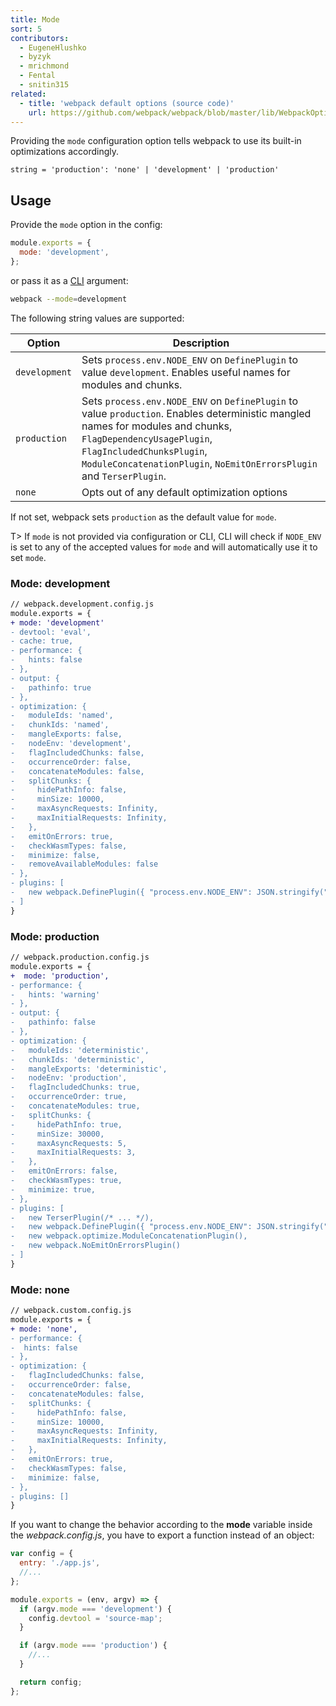 ```yaml
---
title: Mode
sort: 5
contributors:
  - EugeneHlushko
  - byzyk
  - mrichmond
  - Fental
  - snitin315
related:
  - title: 'webpack default options (source code)'
    url: https://github.com/webpack/webpack/blob/master/lib/WebpackOptionsDefaulter.js
---
```


Providing the `mode` configuration option tells webpack to use its built-in optimizations accordingly.

`string = 'production': 'none' | 'development' | 'production'`

## Usage

Provide the `mode` option in the config:

```javascript
module.exports = {
  mode: 'development',
};
```

or pass it as a [CLI](/api/cli/) argument:

```bash
webpack --mode=development
```

The following string values are supported:

| Option        | Description                                                                                                                                                                                                                                                       |
| ------------- | ----------------------------------------------------------------------------------------------------------------------------------------------------------------------------------------------------------------------------------------------------------------- |
| `development` | Sets `process.env.NODE_ENV` on `DefinePlugin` to value `development`. Enables useful names for modules and chunks.                                                                                                                                                |
| `production`  | Sets `process.env.NODE_ENV` on `DefinePlugin` to value `production`. Enables deterministic mangled names for modules and chunks, `FlagDependencyUsagePlugin`, `FlagIncludedChunksPlugin`, `ModuleConcatenationPlugin`, `NoEmitOnErrorsPlugin` and `TerserPlugin`. |
| `none`        | Opts out of any default optimization options                                                                                                                                                                                                                      |

If not set, webpack sets `production` as the default value for `mode`.

T> If `mode` is not provided via configuration or CLI, CLI will check if `NODE_ENV` is set to any of the accepted values for `mode` and will automatically use it to set `mode`.

### Mode: development

```diff
// webpack.development.config.js
module.exports = {
+ mode: 'development'
- devtool: 'eval',
- cache: true,
- performance: {
-   hints: false
- },
- output: {
-   pathinfo: true
- },
- optimization: {
-   moduleIds: 'named',
-   chunkIds: 'named',
-   mangleExports: false,
-   nodeEnv: 'development',
-   flagIncludedChunks: false,
-   occurrenceOrder: false,
-   concatenateModules: false,
-   splitChunks: {
-     hidePathInfo: false,
-     minSize: 10000,
-     maxAsyncRequests: Infinity,
-     maxInitialRequests: Infinity,
-   },
-   emitOnErrors: true,
-   checkWasmTypes: false,
-   minimize: false,
-   removeAvailableModules: false
- },
- plugins: [
-   new webpack.DefinePlugin({ "process.env.NODE_ENV": JSON.stringify("development") }),
- ]
}
```

### Mode: production

```diff
// webpack.production.config.js
module.exports = {
+  mode: 'production',
- performance: {
-   hints: 'warning'
- },
- output: {
-   pathinfo: false
- },
- optimization: {
-   moduleIds: 'deterministic',
-   chunkIds: 'deterministic',
-   mangleExports: 'deterministic',
-   nodeEnv: 'production',
-   flagIncludedChunks: true,
-   occurrenceOrder: true,
-   concatenateModules: true,
-   splitChunks: {
-     hidePathInfo: true,
-     minSize: 30000,
-     maxAsyncRequests: 5,
-     maxInitialRequests: 3,
-   },
-   emitOnErrors: false,
-   checkWasmTypes: true,
-   minimize: true,
- },
- plugins: [
-   new TerserPlugin(/* ... */),
-   new webpack.DefinePlugin({ "process.env.NODE_ENV": JSON.stringify("production") }),
-   new webpack.optimize.ModuleConcatenationPlugin(),
-   new webpack.NoEmitOnErrorsPlugin()
- ]
}
```

### Mode: none

```diff
// webpack.custom.config.js
module.exports = {
+ mode: 'none',
- performance: {
-  hints: false
- },
- optimization: {
-   flagIncludedChunks: false,
-   occurrenceOrder: false,
-   concatenateModules: false,
-   splitChunks: {
-     hidePathInfo: false,
-     minSize: 10000,
-     maxAsyncRequests: Infinity,
-     maxInitialRequests: Infinity,
-   },
-   emitOnErrors: true,
-   checkWasmTypes: false,
-   minimize: false,
- },
- plugins: []
}
```

If you want to change the behavior according to the **mode** variable inside the _webpack.config.js_, you have to export a function instead of an object:

```javascript
var config = {
  entry: './app.js',
  //...
};

module.exports = (env, argv) => {
  if (argv.mode === 'development') {
    config.devtool = 'source-map';
  }

  if (argv.mode === 'production') {
    //...
  }

  return config;
};
```
